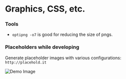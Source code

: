# Graphics, CSS, etc.


### Tools

* `optipng -o7` is good for reducing the size of pngs.

### Placeholders while developing

Generate placeholder images with various configurations: `http://placehold.it`

![Demo Image](http://placehold.it/100x100?text=demo+image)
